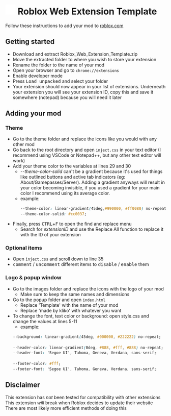 # <img src="images/icon-32.png"> Roblox Web Extension Template
Follow these instructions to add your mod to <a href="https://www.roblox.com">roblox.com</a>



## Getting started
- Download and extract Roblox_Web_Extension_Template.zip
- Move the extracted folder to where you wish to store your extension
- Rename the folder to the name of your mod
- Open your browser and go to `chrome://extensions`
- Enable developer mode
- Press <kbd>Load unpacked</kbd> and select your folder
- Your extension should now appear in your list of extensions. Underneath your extension you will see your extension ID, copy this and save it somewhere (notepad) because you will need it later



## Adding your mod
### Theme
- Go to the theme folder and replace the icons like you would with any other mod
- Go back to the root directory and open `inject.css` in your text editor (I recommend using VSCode or Notepad++, but any other text editor will work)
- Add your theme color to the variables at lines 29 and 30
  - <var>--theme-color-solid</var> can't be a gradient because it's used for things like outlined buttons and active tab indicators (eg: About/Gamepasses/Server).
    Adding a gradient anyways will result in your color becoming invisible,
    if you used a gradient for your main color I recommend using its average color.
  - example:
    ```css
    --theme-color: linear-gradient(45deg,#990000, #ff0080) no-repeat;
    --theme-color-solid: #cc0037;
    ```
- Finally, press <kbd>CTRL</kbd>+<kbd>F</kbd> to open the find and replace menu
  - Search for <var>extensionID</var> and use the Replace All function to replace it with the ID of your extension

### Optional items
- Open `inject.css` and scroll down to line 35
- <kbd>comment</kbd> / <kbd>uncomment</kbd> different items to <kbd>disable</kbd> / <kbd>enable</kbd>  them

### Logo & popup window
- Go to the images folder and replace the icons with the logo of your mod
  - Make sure to keep the same names and dimensions
- Go to the popup folder and open `index.html`
  - Replace 'Template' with the name of your mod
  - Replace 'made by kliko' with whatever you want
- To change the font, text color or background: open style.css and change the values at lines 5-11
  - example:
  ```css
  --background: linear-gradient(45deg, #000000, #222222) no-repeat;

  --header-color: linear-gradient(0deg, #888, #fff, #888) no-repeat;
  --header-font: 'Segoe UI', Tahoma, Geneva, Verdana, sans-serif;

  --footer-color: #fff;
  --footer-font: 'Segoe UI', Tahoma, Geneva, Verdana, sans-serif;
  ```



## Disclaimer
This extension has *not* been tested for compatibility with other extensions
This extension *will* break when Roblox decides to update their website
There are most likely more efficient methods of doing this